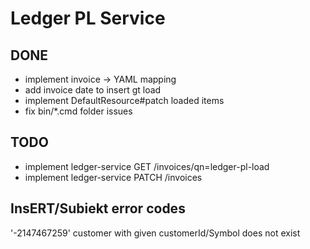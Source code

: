 # Ledger PL Service

## DONE
* implement invoice -> YAML mapping
* add invoice date to insert gt load
* implement DefaultResource#patch loaded items
* fix bin/*.cmd folder issues

## TODO
* implement ledger-service GET /invoices/qn=ledger-pl-load
* implement ledger-service PATCH /invoices

## InsERT/Subiekt error codes
'-2147467259' customer with given customerId/Symbol does not exist
